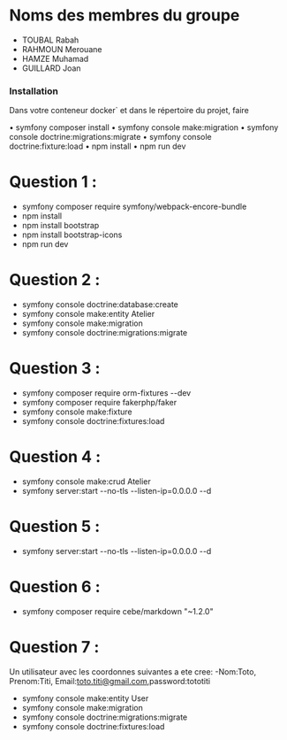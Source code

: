 
# Noms des membres du groupe

- TOUBAL Rabah
- RAHMOUN Merouane
- HAMZE Muhamad
- GUILLARD Joan

### Installation

Dans votre conteneur docker` et dans le répertoire du projet, faire

• symfony composer install
• symfony console make:migration
• symfony console doctrine:migrations:migrate
• symfony console doctrine:fixture:load
• npm install
• npm run dev

# Question 1 :

- symfony composer require symfony/webpack-encore-bundle
- npm install
- npm install bootstrap
- npm install bootstrap-icons
- npm run dev

# Question 2 :

- symfony console doctrine:database:create
- symfony console make:entity Atelier
- symfony console make:migration
- symfony console doctrine:migrations:migrate

# Question 3 :

- symfony composer require orm-fixtures --dev
- symfony composer require fakerphp/faker
- symfony console make:fixture
- symfony console doctrine:fixtures:load

# Question 4 :

- symfony console make:crud Atelier
- symfony server:start --no-tls --listen-ip=0.0.0.0 --d

# Question 5 :

- symfony server:start --no-tls --listen-ip=0.0.0.0 --d

# Question 6 :

- symfony composer require cebe/markdown "~1.2.0"

# Question 7 :

Un utilisateur avec les coordonnes suivantes a ete cree:
-Nom:Toto, Prenom:Titi, Email:toto.titi@gmail.com,password:tototiti
- symfony console make:entity User
- symfony console make:migration
- symfony console doctrine:migrations:migrate
- symfony console doctrine:fixtures:load